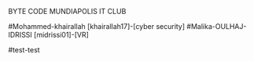 BYTE CODE MUNDIAPOLIS IT CLUB

#Mohammed-khairallah [khairallah17]-[cyber security]
#Malika-OULHAJ-IDRISSI [midrissi01]-[VR]

#test-test
